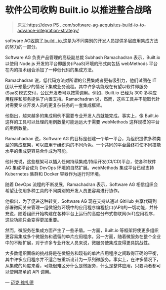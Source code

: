 # 软件公司收购 Built.io 以推进整合战略

> 原文:[https://devo PS . com/software-ag-acquisites-build-io-to-advance-integration-strategy/](https://devops.com/software-ag-acquires-built-io-to-advance-integration-strategy/)

software AG[收购了 build . io](https://www.softwareag.com/corporate/company/press/news/dyn_press?id=175223-158077),这是为不同类别的开发人员提供多层应用集成方法的努力的一部分。

Software AG 负责产品管理的高级副总裁 Subhash Ramachadran 表示，Built.io 以使用 Node.js 开发的平台即服务(iPaaS)环境的形式向包括 webMethods 平台在内的技术组合添加了一种低代码的集成方法。

Ramachadran 说，低代码方法对所谓的公民集成者更有吸引力，他们试图在 IT 团队干预最少的情况下集成业务流程。其中许多功能现在有望以软件即服务(SaaS)模式交付，公民开发者可以按需调用。例如，Built.io 已经为 300 多种应用程序和服务提供了内置支持。Ramachadran 说，然而，这些工具并不能取代针对需要专业开发人员的更复杂任务的一套集成框架。

他指出，越来越多的集成用例不需要专业开发人员就能完成。事实上，像 Built.io 这样的工具可以处理的用例数量可能远远大于需要 webMethods 这样规模的平台的用例数量。

Ramachadran 说，Software AG 的目标是创建一个单一平台，为组织提供多种类型的集成框架，可以应用于组织内的不同角色。一个共同的平台最终将使不同技能水平的集成更容易合作成为可能。

他补充说，这些框架可以插入任何持续集成/持续开发(CI/CD)平台，使各种软件 AG 集成平台成为 DevOps 环境的自然扩展。webMethods 集成平台已经支持 Kubernetes 集群和 Docker 容器作为运行时环境。

随着 DevOps 流程的不断发展，Ramachadran 表示，Software AG 相信组织会希望让使用多种工具的不同类别的开发人员更容易进行协作。

他指出，为了促进这种转变，Software AG 现在支持从通过 GitHub 共享代码到部署微网关来管理一组微服务环境中的应用程序编程接口(API)的一切功能，并补充说，随着组织开始构建在各种平台上运行的高度分布式物联网(IoT)应用程序，这些功能只会变得更加重要。

然而，微服务在集成方面产生了一些矛盾。一方面，Built.io 等框架将使更多组织更容易集成多个微服务和遗留的单片应用程序。另一方面，随着微服务在整个企业中的不断扩展，对于许多专业开发人员来说，微服务使集成变得更具挑战性。

大多数组织面临的挑战将是在微服务和现有的单片应用程序之间取得正确的平衡，其中许多应用程序并不适合被重新设计为一系列微服务。事实上，在许多情况下，从集成的角度来看，可能很难区分什么是微服务，什么是整体应用，只要两者都可以使用简单的 API 调用。

— [迈克·维扎德](https://devops.com/author/mike-vizard/)